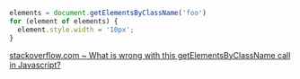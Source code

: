 ```javascript
elements = document.getElementsByClassName('foo')
for (element of elements) {
  element.style.width = '10px';
}
```
[stackoverflow.com ~ What is wrong with this getElementsByClassName call in Javascript?](https://stackoverflow.com/a/3391801)
